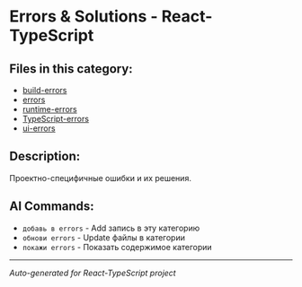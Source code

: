 # Errors & Solutions - React-TypeScript

## Files in this category:

- [build-errors](./build-errors.md)
- [errors](./errors.md)
- [runtime-errors](./runtime-errors.md)
- [TypeScript-errors](./TypeScript-errors.md)
- [ui-errors](./ui-errors.md)

## Description:

Проектно-специфичные ошибки и их решения.

## AI Commands:

- `добавь в errors` - Add запись в эту категорию
- `обнови errors` - Update файлы в категории
- `покажи errors` - Показать содержимое категории

---
*Auto-generated for React-TypeScript project*
